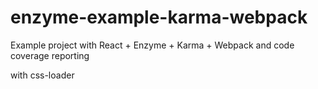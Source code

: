# enzyme-example-karma-webpack
Example project with React + Enzyme + Karma + Webpack and code coverage reporting

with css-loader

